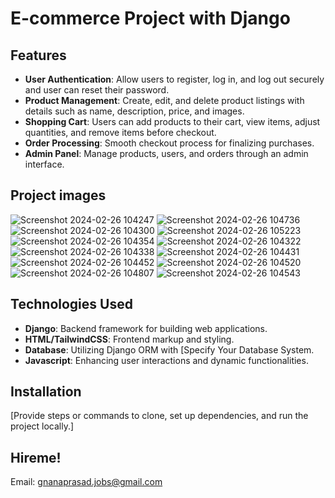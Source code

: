 # E-commerce Project with Django

## Features
* __User Authentication__: Allow users to register, log in, and log out securely and user can reset their password.
* __Product Management__: Create, edit, and delete product listings with details such as name, description, price, and images.
* __Shopping Cart__: Users can add products to their cart, view items, adjust quantities, and remove items before checkout.
* __Order Processing__: Smooth checkout process for finalizing purchases.
* __Admin Panel__: Manage products, users, and orders through an admin interface.

## Project images

![Screenshot 2024-02-26 104247](https://github.com/zep245/E-commerce-Webapp/assets/72607551/75dd4353-87ce-4c33-81dd-a1c9ee7b75ac)
![Screenshot 2024-02-26 104736](https://github.com/zep245/E-commerce-Webapp/assets/72607551/f600690e-54d1-4337-9458-6386e939f205)
![Screenshot 2024-02-26 104300](https://github.com/zep245/E-commerce-Webapp/assets/72607551/65b02c2b-03f4-43bf-92a8-6f72a7f0e198)
![Screenshot 2024-02-26 105223](https://github.com/zep245/E-commerce-Webapp/assets/72607551/3e39347c-b628-4068-bf55-7fd4926ce27e)
![Screenshot 2024-02-26 104354](https://github.com/zep245/E-commerce-Webapp/assets/72607551/8aa1c42a-ebc7-4f5a-b947-9d3306685a0b)
![Screenshot 2024-02-26 104322](https://github.com/zep245/E-commerce-Webapp/assets/72607551/1fecd26d-38a0-4cc4-86fd-31ab4504256f)
![Screenshot 2024-02-26 104338](https://github.com/zep245/E-commerce-Webapp/assets/72607551/b6ab97e3-4955-4763-b8ea-b08089d57111)
![Screenshot 2024-02-26 104431](https://github.com/zep245/E-commerce-Webapp/assets/72607551/6732776d-92f5-4146-948e-e4e9d3a46b8c)
![Screenshot 2024-02-26 104452](https://github.com/zep245/E-commerce-Webapp/assets/72607551/4e90b0fd-3e6e-4339-866d-41960ad62fce)
![Screenshot 2024-02-26 104520](https://github.com/zep245/E-commerce-Webapp/assets/72607551/f7dd6822-33d6-4303-b7ed-683c5071f7b5)
![Screenshot 2024-02-26 104807](https://github.com/zep245/E-commerce-Webapp/assets/72607551/c85d0cda-d820-477c-a2fe-12be775f3ace)
![Screenshot 2024-02-26 104543](https://github.com/zep245/E-commerce-Webapp/assets/72607551/efb204fe-be0e-4b46-95f9-12675c2b30d0)


## Technologies Used

* __Django__: Backend framework for building web applications.
* __HTML/TailwindCSS__: Frontend markup and styling.
* __Database__: Utilizing Django ORM with [Specify Your Database System.
* __Javascript__: Enhancing user interactions and dynamic functionalities.


## Installation
[Provide steps or commands to clone, set up dependencies, and run the project locally.]


## Hireme!
Email: gnanaprasad.jobs@gmail.com





